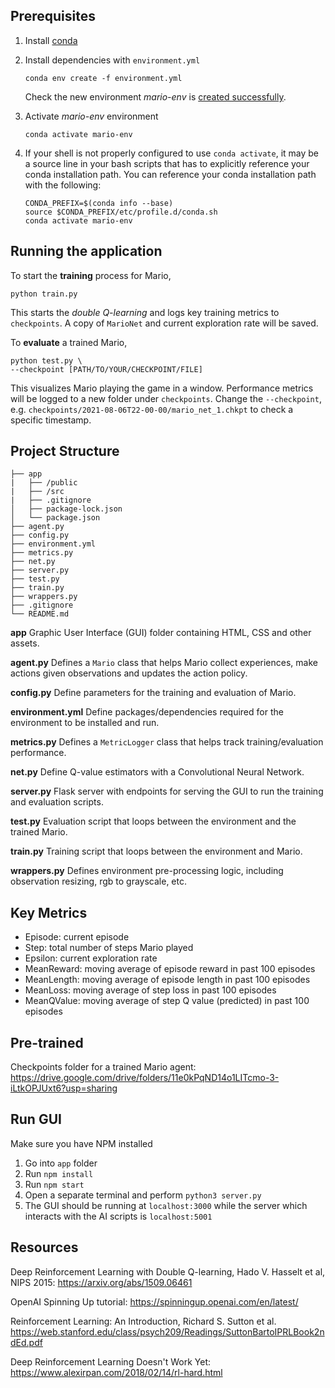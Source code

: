 ## Prerequisites

1. Install [conda](https://www.anaconda.com/products/individual)
2. Install dependencies with `environment.yml`

   ```
   conda env create -f environment.yml
   ```

   Check the new environment _mario-env_ is [created successfully](https://docs.conda.io/projects/conda/en/latest/user-guide/tasks/manage-environments.html#creating-an-environment-from-an-environment-yml-file).

3. Activate _mario-env_ environment

   ```
   conda activate mario-env
   ```

4. If your shell is not properly configured to use `conda activate`, it may be a source line in your bash scripts that has to explicitly reference your conda installation path. You can reference your conda installation path with the following:
   ```
   CONDA_PREFIX=$(conda info --base)
   source $CONDA_PREFIX/etc/profile.d/conda.sh
   conda activate mario-env
   ```

## Running the application

To start the **training** process for Mario,

```
python train.py
```

This starts the _double Q-learning_ and logs key training metrics to `checkpoints`. A copy of `MarioNet` and current exploration rate will be saved.

To **evaluate** a trained Mario,

```
python test.py \
--checkpoint [PATH/TO/YOUR/CHECKPOINT/FILE]
```

This visualizes Mario playing the game in a window. Performance metrics will be logged to a new folder under `checkpoints`. Change the `--checkpoint`, e.g. `checkpoints/2021-08-06T22-00-00/mario_net_1.chkpt` to check a specific timestamp.

## Project Structure
```
├── app
|   ├── /public
|   ├── /src
|   ├── .gitignore
│   ├── package-lock.json
│   └── package.json
├── agent.py
├── config.py
├── environment.yml
├── metrics.py
├── net.py
├── server.py
├── test.py
├── train.py
├── wrappers.py
├── .gitignore
└── README.md
```

**app**
Graphic User Interface (GUI) folder containing HTML, CSS and other assets.  

**agent.py**
Defines a `Mario` class that helps Mario collect experiences, make actions given observations and updates the action policy.

**config.py**
Define parameters for the training and evaluation of Mario.

**environment.yml**
Define packages/dependencies required for the environment to be installed and run.

**metrics.py**
Defines a `MetricLogger` class that helps track training/evaluation performance.

**net.py**
Define Q-value estimators with a Convolutional Neural Network.

**server.py**
Flask server with endpoints for serving the GUI to run the training and evaluation scripts.

**test.py**
Evaluation script that loops between the environment and the trained Mario.

**train.py**
Training script that loops between the environment and Mario.

**wrappers.py**
Defines environment pre-processing logic, including observation resizing, rgb to grayscale, etc.

## Key Metrics

- Episode: current episode
- Step: total number of steps Mario played
- Epsilon: current exploration rate
- MeanReward: moving average of episode reward in past 100 episodes
- MeanLength: moving average of episode length in past 100 episodes
- MeanLoss: moving average of step loss in past 100 episodes
- MeanQValue: moving average of step Q value (predicted) in past 100 episodes

## Pre-trained

Checkpoints folder for a trained Mario agent: https://drive.google.com/drive/folders/11e0kPqND14o1LITcmo-3-iLtkOPJUxt6?usp=sharing

## Run GUI

Make sure you have NPM installed

1. Go into `app` folder
2. Run `npm install`
3. Run `npm start`
4. Open a separate terminal and perform `python3 server.py`
5. The GUI should be running at `localhost:3000` while the server which interacts with the AI scripts is `localhost:5001`

## Resources

Deep Reinforcement Learning with Double Q-learning, Hado V. Hasselt et al, NIPS 2015: https://arxiv.org/abs/1509.06461

OpenAI Spinning Up tutorial: https://spinningup.openai.com/en/latest/

Reinforcement Learning: An Introduction, Richard S. Sutton et al. https://web.stanford.edu/class/psych209/Readings/SuttonBartoIPRLBook2ndEd.pdf

Deep Reinforcement Learning Doesn't Work Yet: https://www.alexirpan.com/2018/02/14/rl-hard.html
